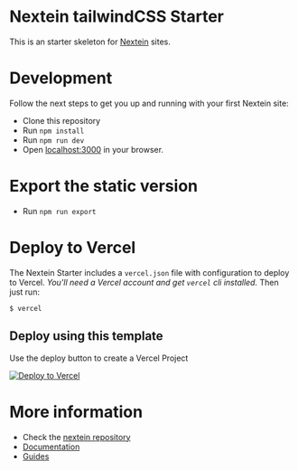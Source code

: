 # Nextein tailwindCSS Starter

This is an starter skeleton for [Nextein](https://nextein.elmasse.io) sites.

# Development

Follow the next steps to get you up and running with your first Nextein site:

- Clone this repository
- Run `npm install`
- Run `npm run dev`
- Open [localhost:3000](http://localhost:3000) in your browser.

# Export the static version

- Run `npm run export`

# Deploy to Vercel

The Nextein Starter includes a `vercel.json` file with configuration to deploy to Vercel. _You'll need a Vercel account and get `vercel` cli installed._ Then just run:

```
$ vercel
```

## Deploy using this template

Use the deploy button to create a Vercel Project

[![Deploy to Vercel](https://vercel.com/button)](https://vercel.com/import/project?template=https://github.com/elmasse/nextein-tailwind-starter/tree/main)

# More information

- Check the [nextein repository](https://github.com/elmasse/nextein)
- [Documentation](https://nextein.elmasse.io/docs) 
- [Guides](https://nextein.elmasse.io/guides)

